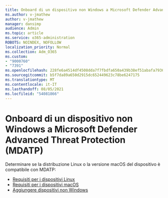 ```yaml
---
title: Onboard di un dispositivo non Windows a Microsoft Defender Advanced Threat Protection (MDATP)
ms.author: v-jmathew
author: v-jmathew
manager: dansimp
audience: Admin
ms.topic: article
ms.service: o365-administration
ROBOTS: NOINDEX, NOFOLLOW
localization_priority: Normal
ms.collection: Adm_O365
ms.custom:
- "9000760"
- "7391"
ms.openlocfilehash: 228fe6a4514df4508dda7f7fbdfa650a439b38ef51abafa7936afa4ecfd54e04
ms.sourcegitcommit: b5f7da89a650d2915dc652449623c78be6247175
ms.translationtype: MT
ms.contentlocale: it-IT
ms.lasthandoff: 08/05/2021
ms.locfileid: "54081866"
---
```

# <a name="onboard-a-non-windows-device-to-microsoft-defender-advanced-threat-protection-mdatp"></a>Onboard di un dispositivo non Windows a Microsoft Defender Advanced Threat Protection (MDATP)

Determinare se la distribuzione Linux o la versione macOS del dispositivo è compatibile con MDATP:

- [Requisiti per i dispositivi Linux](https://go.microsoft.com/fwlink/?linkid=2143462)
- [Requisiti per i dispositivi macOS](https://go.microsoft.com/fwlink/?linkid=2143461)
- [Aggiungere dispositivi non Windows](https://go.microsoft.com/fwlink/?linkid=2143628)
